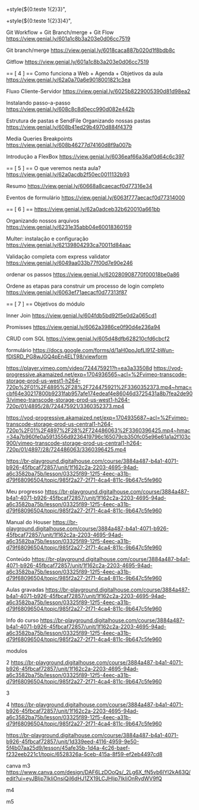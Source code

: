

+style{${0:teste 1{2}3}",
<style>teste 1{23}</style>

+style{${0:teste 1{2}3}4}",
<style>teste 1{23}4</style>


Git Workflow + Git Branch/merge + Git Flow
https://view.genial.ly/601a1c8b3a203e0d06cc7519

Git branch/merge
https://view.genial.ly/6018caca887b020d1f8bdb8c

Gitflow
https://view.genial.ly/601a1c8b3a203e0d06cc7519

== [ 4 ] == 
Como funciona a Web + Agenda + Objetivos da aula
https://view.genial.ly/62a0a70a6e9018001821c3ea

Fluxo Cliente-Servidor
https://view.genial.ly/6025b8229005390d81d98ea2

Instalando passo-a-passo
https://view.genial.ly/608c8c8d0ecc990d082e442b

Estrutura de pastas e SendFile
   Organizando nossas pastas
https://view.genial.ly/608b41ed29b4970d884f4379

Media Queries
   Breakpoints
https://view.genial.ly/608b46277d74160d8f9a007b

Introdução a FlexBox
   https://view.genial.ly/6036eaf66a36af0d64c6c397

== [ 5 ] ==
O que veremos nesta aula?
https://view.genial.ly/62a0acdb2f50ec0011132b93

Resumo
https://view.genial.ly/60668a8caecacf0d77316e34

Eventos de formulário
https://view.genial.ly/6063f777aecacf0d77314000


== [ 6 ] ==
https://view.genial.ly/62a0adceb32b620010a661bb

Organizando nossos arquivos
https://view.genial.ly/6231e35abb04e60018360159

Multer: instalação e configuração
https://view.genial.ly/62139804293ca70011d84aac

Validação completa com express validator
https://view.genial.ly/6049aa033b77f00d7e90e246

ordenar os passos
https://view.genial.ly/620280908770f00018be0a86

Ordene as etapas para construir um processo de login completo
https://view.genial.ly/6063ef71aecacf0d77313f87









== [ 7 ] ==
Objetivos do módulo
<!-- https://view.genial.ly/62a0af1c954955001139d6cc -->

Inner Join
https://view.genial.ly/604fdb5bd92f5e0d2a065cd1

Promisses
https://view.genial.ly/6062a3986ce0f90d4e236a94

CRUD com SQL
https://view.genial.ly/605d48dfb628210cfd6cbcf2






formulário
https://docs.google.com/forms/d/1aH0poJpfLl91Z-bWun-fDlSRD_PG8wJGQ4pEn4ELT98/viewform












https://player.vimeo.com/video/724475921?h=ea3a33508d
https://vod-progressive.akamaized.net/exp=1704936565~acl=%2Fvimeo-transcode-storage-prod-us-west1-h264-720p%2F01%2F4895%2F28%2F724475921%2F3360352373.mp4~hmac=cbf64e30217800b9231fab957afe174edeaf4e86046d3725431a8b7fea2de903/vimeo-transcode-storage-prod-us-west1-h264-720p/01/4895/28/724475921/3360352373.mp4

https://vod-progressive.akamaized.net/exp=1704935687~acl=%2Fvimeo-transcode-storage-prod-us-central1-h264-720p%2F01%2F4897%2F28%2F724486063%2F3360396425.mp4~hmac=34a7b960fe0a5913556d9236419796c165079cb350fc05e96e61a1a2f103c900/vimeo-transcode-storage-prod-us-central1-h264-720p/01/4897/28/724486063/3360396425.mp4


<!-- dh links -->
https://br-playground.digitalhouse.com/course/3884a487-b4a1-4071-b926-45fbcaf72857/unit/1f162c2a-2203-4695-94ad-a6c3582ba75b/lesson/03325f89-12f5-4eec-a31b-d79f68096504/topic/985f2a27-2f71-4ca4-811c-9b647c5fe960

Meu progresso
https://br-playground.digitalhouse.com/course/3884a487-b4a1-4071-b926-45fbcaf72857/unit/1f162c2a-2203-4695-94ad-a6c3582ba75b/lesson/03325f89-12f5-4eec-a31b-d79f68096504/topic/985f2a27-2f71-4ca4-811c-9b647c5fe960

Manual do Houser
https://br-playground.digitalhouse.com/course/3884a487-b4a1-4071-b926-45fbcaf72857/unit/1f162c2a-2203-4695-94ad-a6c3582ba75b/lesson/03325f89-12f5-4eec-a31b-d79f68096504/topic/985f2a27-2f71-4ca4-811c-9b647c5fe960

Conteúdo
https://br-playground.digitalhouse.com/course/3884a487-b4a1-4071-b926-45fbcaf72857/unit/1f162c2a-2203-4695-94ad-a6c3582ba75b/lesson/03325f89-12f5-4eec-a31b-d79f68096504/topic/985f2a27-2f71-4ca4-811c-9b647c5fe960

Aulas gravadas
https://br-playground.digitalhouse.com/course/3884a487-b4a1-4071-b926-45fbcaf72857/unit/1f162c2a-2203-4695-94ad-a6c3582ba75b/lesson/03325f89-12f5-4eec-a31b-d79f68096504/topic/985f2a27-2f71-4ca4-811c-9b647c5fe960

Info do curso
https://br-playground.digitalhouse.com/course/3884a487-b4a1-4071-b926-45fbcaf72857/unit/1f162c2a-2203-4695-94ad-a6c3582ba75b/lesson/03325f89-12f5-4eec-a31b-d79f68096504/topic/985f2a27-2f71-4ca4-811c-9b647c5fe960


modulos

2
https://br-playground.digitalhouse.com/course/3884a487-b4a1-4071-b926-45fbcaf72857/unit/1f162c2a-2203-4695-94ad-a6c3582ba75b/lesson/03325f89-12f5-4eec-a31b-d79f68096504/topic/985f2a27-2f71-4ca4-811c-9b647c5fe960

3

4
https://br-playground.digitalhouse.com/course/3884a487-b4a1-4071-b926-45fbcaf72857/unit/1f162c2a-2203-4695-94ad-a6c3582ba75b/lesson/03325f89-12f5-4eec-a31b-d79f68096504/topic/985f2a27-2f71-4ca4-811c-9b647c5fe960

https://br-playground.digitalhouse.com/course/3884a487-b4a1-4071-b926-45fbcaf72857/unit/1d339eed-4116-4959-9e50-5f4b07aa25d9/lesson/45afe35b-1d4a-4c26-baef-f232eeb221c1/topic/6528326a-5ceb-415a-8f59-ef2eb4497cd8












canva
m3
https://www.canva.com/design/DAF6LzDOoQs/_2Lg6X_fN5vb6IYl2kA63Q/edit?ui=eyJBIjp7IkIiOnsiQiI6dHJ1ZX19LCJHIjp7IkIiOnRydWV9fQ

m4

m5

